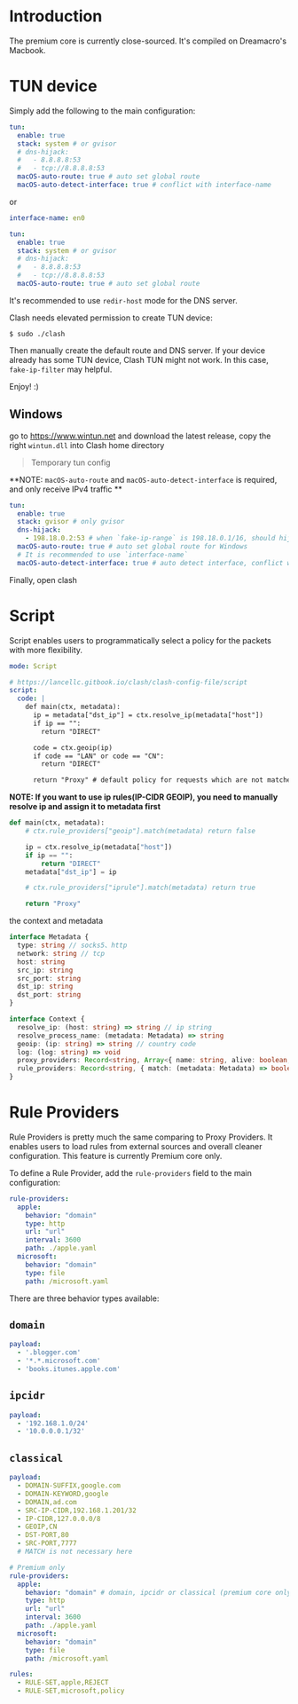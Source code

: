 # Introduction
The premium core is currently close-sourced. It's compiled on Dreamacro's Macbook.

# TUN device

Simply add the following to the main configuration:

```yaml
tun:
  enable: true
  stack: system # or gvisor
  # dns-hijack:
  #   - 8.8.8.8:53
  #   - tcp://8.8.8.8:53
  macOS-auto-route: true # auto set global route
  macOS-auto-detect-interface: true # conflict with interface-name
```

or

```yaml
interface-name: en0

tun:
  enable: true
  stack: system # or gvisor
  # dns-hijack:
  #   - 8.8.8.8:53
  #   - tcp://8.8.8.8:53
  macOS-auto-route: true # auto set global route
```

It's recommended to use `redir-host` mode for the DNS server.

Clash needs elevated permission to create TUN device:

```
$ sudo ./clash
```

Then manually create the default route and DNS server. If your device already has some TUN device, Clash TUN might not work. In this case, `fake-ip-filter` may helpful.

Enjoy! :)

## Windows

go to https://www.wintun.net and download the latest release, copy the right `wintun.dll` into Clash home directory

> Temporary tun config

**NOTE: `macOS-auto-route` and `macOS-auto-detect-interface` is required, and only receive IPv4 traffic **

```yaml
tun:
  enable: true
  stack: gvisor # only gvisor
  dns-hijack:
    - 198.18.0.2:53 # when `fake-ip-range` is 198.18.0.1/16, should hijack 198.18.0.2:53
  macOS-auto-route: true # auto set global route for Windows
  # It is recommended to use `interface-name`
  macOS-auto-detect-interface: true # auto detect interface, conflict with `interface-name`
```

Finally, open clash

# Script

Script enables users to programmatically select a policy for the packets with more flexibility.

```yaml
mode: Script

# https://lancellc.gitbook.io/clash/clash-config-file/script
script:
  code: |
    def main(ctx, metadata):
      ip = metadata["dst_ip"] = ctx.resolve_ip(metadata["host"])
      if ip == "":
        return "DIRECT"

      code = ctx.geoip(ip)
      if code == "LAN" or code == "CN":
        return "DIRECT"

      return "Proxy" # default policy for requests which are not matched by any other script
```

**NOTE: If you want to use ip rules(IP-CIDR GEOIP), you need to manually resolve ip and assign it to metadata first**
```python
def main(ctx, metadata):
    # ctx.rule_providers["geoip"].match(metadata) return false

    ip = ctx.resolve_ip(metadata["host"])
    if ip == "":
        return "DIRECT"
    metadata["dst_ip"] = ip

    # ctx.rule_providers["iprule"].match(metadata) return true

    return "Proxy"
```

the context and metadata
```ts
interface Metadata {
  type: string // socks5、http
  network: string // tcp
  host: string
  src_ip: string
  src_port: string
  dst_ip: string
  dst_port: string
}

interface Context {
  resolve_ip: (host: string) => string // ip string
  resolve_process_name: (metadata: Metadata) => string
  geoip: (ip: string) => string // country code
  log: (log: string) => void
  proxy_providers: Record<string, Array<{ name: string, alive: boolean, delay: number }>>
  rule_providers: Record<string, { match: (metadata: Metadata) => boolean }>
}
```

# Rule Providers
Rule Providers is pretty much the same comparing to Proxy Providers. It enables users to load rules from external sources and overall cleaner configuration. This feature is currently Premium core only.

To define a Rule Provider, add the `rule-providers` field to the main configuration:

```yaml
rule-providers:
  apple:
    behavior: "domain"
    type: http
    url: "url"
    interval: 3600
    path: ./apple.yaml
  microsoft:
    behavior: "domain"
    type: file
    path: /microsoft.yaml
```

There are three behavior types available:

## `domain`

```yaml
payload:
  - '.blogger.com'
  - '*.*.microsoft.com'
  - 'books.itunes.apple.com'
```

## `ipcidr`

```yaml
payload:
  - '192.168.1.0/24'
  - '10.0.0.0.1/32'
```

## `classical`

```yaml
payload:
  - DOMAIN-SUFFIX,google.com
  - DOMAIN-KEYWORD,google
  - DOMAIN,ad.com
  - SRC-IP-CIDR,192.168.1.201/32
  - IP-CIDR,127.0.0.0/8
  - GEOIP,CN
  - DST-PORT,80
  - SRC-PORT,7777
  # MATCH is not necessary here
```

```yaml
# Premium only
rule-providers:
  apple:
    behavior: "domain" # domain, ipcidr or classical (premium core only)
    type: http
    url: "url"
    interval: 3600
    path: ./apple.yaml
  microsoft:
    behavior: "domain"
    type: file
    path: /microsoft.yaml

rules:
  - RULE-SET,apple,REJECT
  - RULE-SET,microsoft,policy
```
